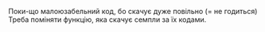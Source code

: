 Поки-що малоюзабельний код, бо скачує дуже повільно (= не годиться)
Треба поміняти функцію, яка скачує семпли за їх кодами.